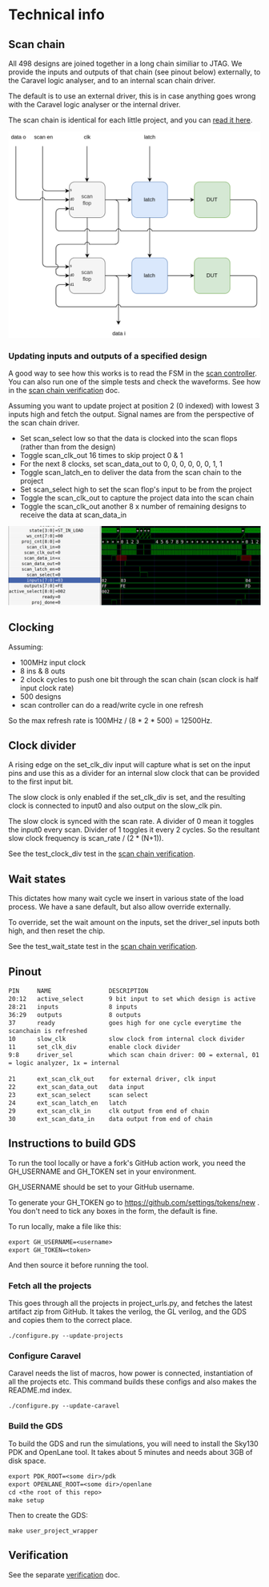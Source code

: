 # Technical info

## Scan chain

All 498 designs are joined together in a long chain similiar to JTAG. We provide the inputs and outputs of that chain (see pinout below) externally, to the Caravel logic analyser, and to an internal scan chain driver.

The default is to use an external driver, this is in case anything goes wrong with the Caravel logic analyser or the internal driver.

The scan chain is identical for each little project, and you can [read it here](https://github.com/mattvenn/wokwi-verilog-gds-test/blob/main/template/scan_wrapper.v).

![block diagram](pics/block_diagram.png)

### Updating inputs and outputs of a specified design

A good way to see how this works is to read the FSM in the [scan controller](verilog/rtl/scan_controller/scan_controller.v).
You can also run one of the simple tests and check the waveforms. See how in the [scan chain verification](verification.md) doc.

Assuming you want to update project at position 2 (0 indexed) with lowest 3 inputs high and fetch the output.
Signal names are from the perspective of the scan chain driver.

* Set scan_select low so that the data is clocked into the scan flops (rather than from the design)
* Toggle scan_clk_out 16 times to skip project 0 & 1
* For the next 8 clocks, set scan_data_out to 0, 0, 0, 0, 0, 0, 1, 1
* Toggle scan_latch_en to deliver the data from the scan chain to the project
* Set scan_select high to set the scan flop's input to be from the project
* Toggle the scan_clk_out to capture the project data into the scan chain
* Toggle the scan_clk_out another 8 x number of remaining designs to receive the data at scan_data_in

![update cycle](pics/update_cycle.png)

## Clocking

Assuming:

* 100MHz input clock
* 8 ins & 8 outs
* 2 clock cycles to push one bit through the scan chain (scan clock is half input clock rate)
* 500 designs
* scan controller can do a read/write cycle in one refresh

So the max refresh rate is 100MHz / (8 * 2 * 500) = 12500Hz.

## Clock divider

A rising edge on the set_clk_div input will capture what is set on the input pins and use this as a divider for an internal slow clock that can be provided to the first input bit.

The slow clock is only enabled if the set_clk_div is set, and the resulting clock is connected to input0 and also output on the slow_clk pin.

The slow clock is synced with the scan rate. A divider of 0 mean it toggles the input0 every scan. Divider of 1 toggles it every 2 cycles.
So the resultant slow clock frequency is scan_rate / (2 * (N+1)).

See the test_clock_div test in the [scan chain verification](verification.md).

## Wait states

This dictates how many wait cycle we insert in various state
of the load process. We have a sane default, but also allow
override externally.

To override, set the wait amount on the inputs, set the driver_sel inputs both high, and then reset the chip.

See the test_wait_state test in the [scan chain verification](verification.md).

## Pinout

    PIN     NAME                DESCRIPTION
    20:12   active_select       9 bit input to set which design is active
    28:21   inputs              8 inputs
    36:29   outputs             8 outputs
    37      ready               goes high for one cycle everytime the scanchain is refreshed
    10      slow_clk            slow clock from internal clock divider
    11      set_clk_div         enable clock divider
    9:8     driver_sel          which scan chain driver: 00 = external, 01 = logic analyzer, 1x = internal

    21      ext_scan_clk_out    for external driver, clk input
    22      ext_scan_data_out   data input
    23      ext_scan_select     scan select
    24      ext_scan_latch_en   latch
    29      ext_scan_clk_in     clk output from end of chain
    30      ext_scan_data_in    data output from end of chain

## Instructions to build GDS

To run the tool locally or have a fork's GitHub action work, you need the GH_USERNAME and GH_TOKEN set in your environment.

GH_USERNAME should be set to your GitHub username.

To generate your GH_TOKEN go to https://github.com/settings/tokens/new . You don't need to tick any boxes in the form, the default is fine.

To run locally, make a file like this:

    export GH_USERNAME=<username>
    export GH_TOKEN=<token>

And then source it before running the tool.

### Fetch all the projects

This goes through all the projects in project_urls.py, and fetches the latest artifact zip from GitHub. It takes the verilog, the GL verilog, and the GDS and copies 
them to the correct place.

    ./configure.py --update-projects

### Configure Caravel

Caravel needs the list of macros, how power is connected, instantiation of all the projects etc. This command builds these configs and also makes the README.md index.

    ./configure.py --update-caravel

### Build the GDS

To build the GDS and run the simulations, you will need to install the Sky130 PDK and OpenLane tool.
It takes about 5 minutes and needs about 3GB of disk space.

    export PDK_ROOT=<some dir>/pdk
    export OPENLANE_ROOT=<some dir>/openlane
    cd <the root of this repo>
    make setup 

Then to create the GDS:

    make user_project_wrapper

## Verification

See the separate [verification](verification.md) doc.
